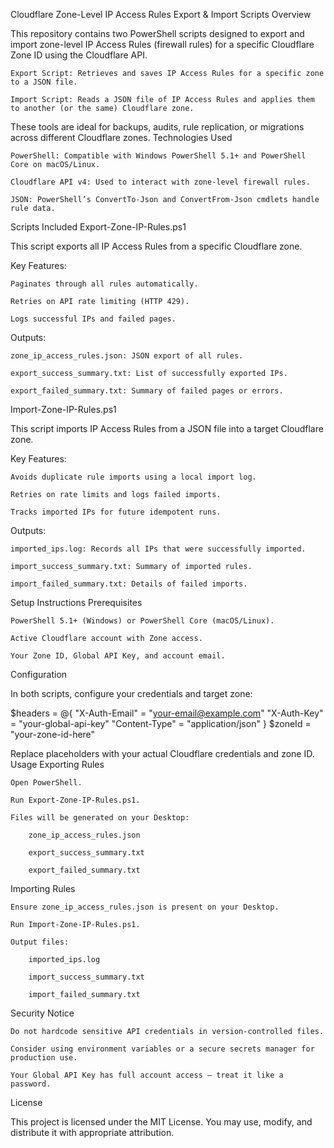 Cloudflare Zone-Level IP Access Rules Export & Import Scripts
Overview

This repository contains two PowerShell scripts designed to export and import zone-level IP Access Rules (firewall rules) for a specific Cloudflare Zone ID using the Cloudflare API.

    Export Script: Retrieves and saves IP Access Rules for a specific zone to a JSON file.

    Import Script: Reads a JSON file of IP Access Rules and applies them to another (or the same) Cloudflare zone.

These tools are ideal for backups, audits, rule replication, or migrations across different Cloudflare zones.
Technologies Used

    PowerShell: Compatible with Windows PowerShell 5.1+ and PowerShell Core on macOS/Linux.

    Cloudflare API v4: Used to interact with zone-level firewall rules.

    JSON: PowerShell’s ConvertTo-Json and ConvertFrom-Json cmdlets handle rule data.

Scripts Included
Export-Zone-IP-Rules.ps1

This script exports all IP Access Rules from a specific Cloudflare zone.

Key Features:

    Paginates through all rules automatically.

    Retries on API rate limiting (HTTP 429).

    Logs successful IPs and failed pages.

Outputs:

    zone_ip_access_rules.json: JSON export of all rules.

    export_success_summary.txt: List of successfully exported IPs.

    export_failed_summary.txt: Summary of failed pages or errors.

Import-Zone-IP-Rules.ps1

This script imports IP Access Rules from a JSON file into a target Cloudflare zone.

Key Features:

    Avoids duplicate rule imports using a local import log.

    Retries on rate limits and logs failed imports.

    Tracks imported IPs for future idempotent runs.

Outputs:

    imported_ips.log: Records all IPs that were successfully imported.

    import_success_summary.txt: Summary of imported rules.

    import_failed_summary.txt: Details of failed imports.

Setup Instructions
Prerequisites

    PowerShell 5.1+ (Windows) or PowerShell Core (macOS/Linux).

    Active Cloudflare account with Zone access.

    Your Zone ID, Global API Key, and account email.

Configuration

In both scripts, configure your credentials and target zone:

$headers = @{
  "X-Auth-Email" = "your-email@example.com"
  "X-Auth-Key"   = "your-global-api-key"
  "Content-Type" = "application/json"
}
$zoneId = "your-zone-id-here"

Replace placeholders with your actual Cloudflare credentials and zone ID.
Usage
Exporting Rules

    Open PowerShell.

    Run Export-Zone-IP-Rules.ps1.

    Files will be generated on your Desktop:

        zone_ip_access_rules.json

        export_success_summary.txt

        export_failed_summary.txt

Importing Rules

    Ensure zone_ip_access_rules.json is present on your Desktop.

    Run Import-Zone-IP-Rules.ps1.

    Output files:

        imported_ips.log

        import_success_summary.txt

        import_failed_summary.txt

Security Notice

    Do not hardcode sensitive API credentials in version-controlled files.

    Consider using environment variables or a secure secrets manager for production use.

    Your Global API Key has full account access — treat it like a password.

License

This project is licensed under the MIT License. You may use, modify, and distribute it with appropriate attribution.

